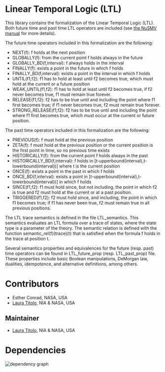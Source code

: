 # Linear Temporal Logic (LTL)

This library contains the formalization of the Linear Temporal Logic (LTL).
Both future time and past time LTL operators are included (see [the NuSMV manual](https://nusmv.fbk.eu/NuSMV/userman/v26/nusmv.pdf) for more details).

The future time operators included in this formalization are the following:
- NEXT(f): f holds at the next position
- GLOBALLY(f): from the current point f holds always in the future
- GLOBALLY_BD(f,interval): f always holds in the interval
- FINALLY(f): exists a point in the future in which f holds
- FINALLY_BD(f,interval): exists a point in the interval in which f holds
- UNTIL(f1,f2): f1 has to hold at least until f2 becomes true, which must hold at the current or a future position
- WEAK_UNTIL(f1,f2): f1 has to hold at least until f2 becomes true, if f2 never becomes true, f1 must remain true forever.
- RELEASE(f1,f2): f2 has to be true until and including the point where f1 first becomes true; if f1 never becomes true, f2 must remain true forever.
- STRONG_RELEASE(f1,f2): f2 has to be true until and including the point where f1 first becomes true, which must occur at the current or future position.

The past time operators included in this formalization are the following:
- PREVIOUS(f): f must hold at the previous position
- ZETA(f): f must hold at the previous position or the current position is the first point in time, so no previous time exists
- HISTORICALLY(f): from the current point f holds always in the past
- HISTORICALLY_BD(f,interval): f holds in [t-upperbound(interval),t-lowerbound(interval))] where t is the current position
- ONCE(f): exists a point in the past in which f holds
- ONCE_BD(f,interval): exists a point in [t-upperbound(interval),t-lowerbound(interval))] in which f holds
- SINCE(f1,f2): f1 must hold since, but not including, the point in which f2 is true and f2 must hold at the current or at a past position.
- TRIGGERED(f1,f2): f2 must hold since, and including, the point in which f1 becomes true; if f1 has never been true, f2 must remain true in all previous positions.

The LTL trace semantics is defined in the file LTL_semantics.
This semantics evaluates an LTL formula over a trace of states, where the state type is a parameter of the theory.
The semantic relation is defined with the function semantic_rel(f)(trace)(t) that is satisfied when the formula f holds in the trace at position t.

Several semantics properties and equivalences for the future (resp. past) time operators can be found in LTL_future_prop (resp. LTL_past_prop) file. These properties include basic Boolean manipulations, DeMorgan law, dualities, idempotence, and alternative definitions, among others.

# Contributors
* Esther Conrad, NASA, USA
* [Laura Titolo](https://lauratitolo.github.io/), NIA & NASA, USA

## Maintainer
* [Laura Titolo](https://lauratitolo.github.io/), NIA & NASA, USA

# Dependencies
![dependency graph](./complex_alt.svg "Dependency Graph")